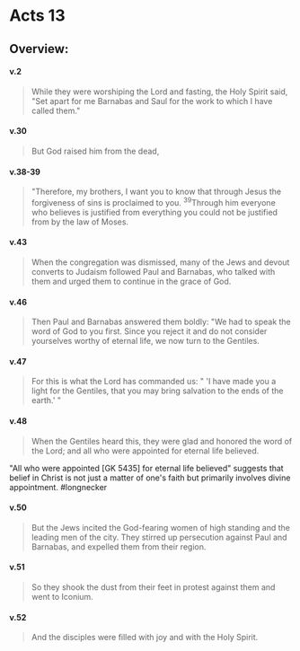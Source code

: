 # Acts 13

## Overview:


#### v.2
>While they were worshiping the Lord and fasting, the Holy Spirit said, "Set apart for me Barnabas and Saul for the work to which I have called them."

#### v.30
>But God raised him from the dead,

#### v.38-39
>"Therefore, my brothers, I want you to know that through Jesus the forgiveness of sins is proclaimed to you. <sup>39</sup>Through him everyone who believes is justified from everything you could not be justified from by the law of Moses.

#### v.43
>When the congregation was dismissed, many of the Jews and devout converts to Judaism followed Paul and Barnabas, who talked with them and urged them to continue in the grace of God.

#### v.46
>Then Paul and Barnabas answered them boldly: "We had to speak the word of God to you first. Since you reject it and do not consider yourselves worthy of eternal life, we now turn to the Gentiles.

#### v.47
>For this is what the Lord has commanded us: " 'I have made you a light for the Gentiles, that you may bring salvation to the ends of the earth.' "

#### v.48
>When the Gentiles heard this, they were glad and honored the word of the Lord; and all who were appointed for eternal life believed.

"All who were appointed \[GK 5435\] for eternal life believed" suggests that belief in Christ is not just a matter of one's faith but primarily involves divine appointment.
#longnecker 

#### v.50
>But the Jews incited the God-fearing women of high standing and the leading men of the city. They stirred up persecution against Paul and Barnabas, and expelled them from their region.

#### v.51
>So they shook the dust from their feet in protest against them and went to Iconium.

#### v.52
>And the disciples were filled with joy and with the Holy Spirit.

